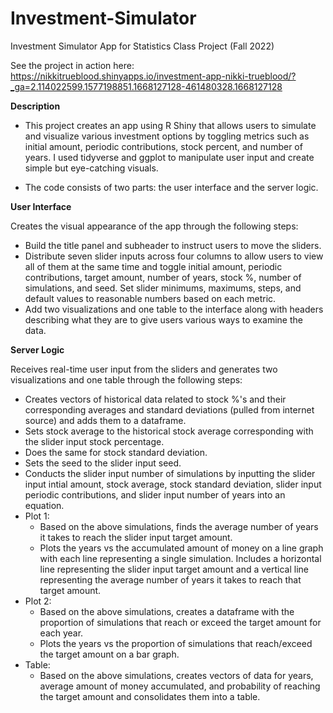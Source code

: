 # Investment-Simulator
Investment Simulator App for Statistics Class Project (Fall 2022)

See the project in action here: https://nikkitrueblood.shinyapps.io/investment-app-nikki-trueblood/?_ga=2.114022599.1577198851.1668127128-461480328.1668127128

**Description**

- This project creates an app using R Shiny that allows users to simulate and visualize various investment options by toggling metrics such as initial amount, periodic contributions, stock percent, and number of years. I used tidyverse and ggplot to manipulate user input and create simple but eye-catching visuals.

- The code consists of two parts: the user interface and the server logic.

**User Interface**

Creates the visual appearance of the app through the following steps:
- Build the title panel and subheader to instruct users to move the sliders.
- Distribute seven slider inputs across four columns to allow users to view all of them at the same time and toggle initial amount, periodic contributions, target amount, number of years, stock %, number of simulations, and seed. Set slider minimums, maximums, steps, and default values to reasonable numbers based on each metric.
- Add two visualizations and one table to the interface along with headers describing what they are to give users various ways to examine the data.

**Server Logic**

Receives real-time user input from the sliders and generates two visualizations and one table through the following steps:

- Creates vectors of historical data related to stock %'s and their corresponding averages and standard deviations  (pulled from internet source) and adds them to a dataframe.
- Sets stock average to the historical stock average corresponding with the slider input stock percentage.
- Does the same for stock standard deviation.
- Sets the seed to the slider input seed.
- Conducts the slider input number of simulations by inputting the slider input intial amount, stock average, stock standard deviation, slider input periodic contributions, and slider input number of years into an equation.
- Plot 1:
  - Based on the above simulations, finds the average number of years it takes to reach the slider input target amount.
  - Plots the years vs the accumulated amount of money on a line graph with each line representing a single simulation. Includes a horizontal line representing the slider input target amount and a vertical line representing the average number of years it takes to reach that target amount.
- Plot 2:
  - Based on the above simulations, creates a dataframe with the proportion of simulations that reach or exceed the target amount for each year.
  - Plots the years vs the proportion of simulations that reach/exceed the target amount on a bar graph.
- Table:
  - Based on the above simulations, creates vectors of data for years, average amount of money accumulated, and probability of reaching the target amount and consolidates them into a table.

